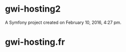 gwi-hosting2
============

A Symfony project created on February 10, 2016, 4:27 pm.
# gwi-hosting.fr
